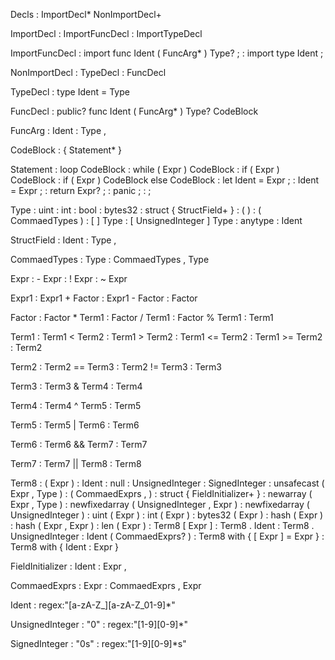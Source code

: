 
Decls 
: ImportDecl* NonImportDecl+

ImportDecl 
: ImportFuncDecl
: ImportTypeDecl


ImportFuncDecl
: import func Ident ( FuncArg* ) Type? ;
: import type Ident ;
 
NonImportDecl
: TypeDecl
: FuncDecl

TypeDecl 
: type Ident = Type

FuncDecl
: public? func Ident ( FuncArg* ) Type? CodeBlock 

FuncArg 
: Ident : Type ,

CodeBlock
: { Statement* }

Statement 
: loop CodeBlock
: while ( Expr ) CodeBlock
: if ( Expr ) CodeBlock 
: if ( Expr ) CodeBlock else CodeBlock
: let Ident = Expr ;
: Ident = Expr ; 
: return Expr? ;
: panic ; 
: ;

Type
: uint
: int
: bool
: bytes32
: struct { StructField+ }
: ( )
: ( CommaedTypes )
: [ ] Type
: [ UnsignedInteger ] Type
: anytype
: Ident

StructField
: Ident : Type ,

CommaedTypes
: Type
: CommaedTypes , Type

Expr
: - Expr
: ! Expr
: ~ Expr

Expr1
: Expr1 + Factor 
: Expr1 - Factor
: Factor

Factor
: Factor * Term1
: Factor / Term1
: Factor % Term1
: Term1

Term1
: Term1 < Term2
: Term1 > Term2
: Term1 <= Term2
: Term1 >= Term2
: Term2

Term2 
: Term2 == Term3
: Term2 != Term3
: Term3

Term3 
: Term3 & Term4 
: Term4

Term4 
: Term4 ^ Term5
: Term5

Term5 
: Term5 | Term6 
: Term6

Term6 
: Term6 && Term7 
: Term7

Term7
: Term7 || Term8 
: Term8

Term8
: ( Expr ) 
: Ident
: null
: UnsignedInteger
: SignedInteger 
: unsafecast ( Expr , Type )
: ( CommaedExprs , ) 
: struct { FieldInitializer+ } 
: newarray ( Expr , Type ) 
: newfixedarray ( UnsignedInteger , Expr ) 
: newfixedarray ( UnsignedInteger ) 
: uint ( Expr ) 
: int ( Expr ) 
: bytes32 ( Expr ) 
: hash ( Expr ) 
: hash ( Expr , Expr ) 
: len ( Expr ) 
: Term8 [ Expr ] 
: Term8 . Ident 
: Term8 . UnsignedInteger
: Ident ( CommaedExprs? ) 
: Term8 with { [ Expr ] = Expr } 
: Term8 with { Ident : Expr } 

FieldInitializer
: Ident : Expr , 

CommaedExprs
: Expr 
: CommaedExprs , Expr

Ident
: regex:"[a-zA-Z_][a-zA-Z_01-9]*"

UnsignedInteger 
: "0" 
: regex:"[1-9][0-9]*"

SignedInteger
: "0s" 
: regex:"[1-9][0-9]*s" 
